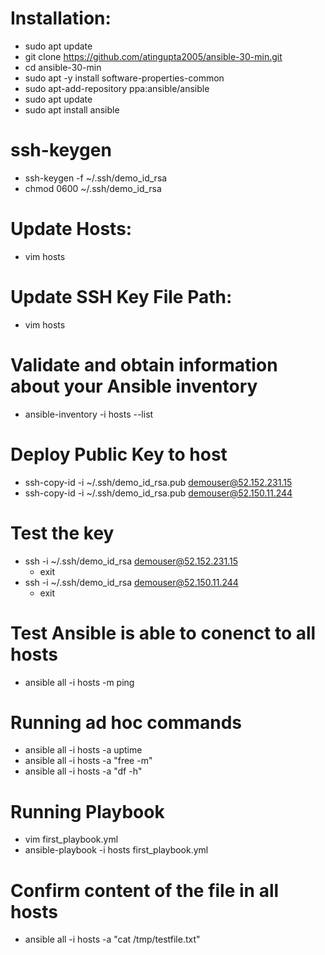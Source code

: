 # Installation:
 - sudo apt update
 - git clone https://github.com/atingupta2005/ansible-30-min.git
 - cd ansible-30-min
 - sudo apt -y install software-properties-common
 - sudo apt-add-repository ppa:ansible/ansible
 - sudo apt update
 - sudo apt install ansible

# ssh-keygen
 - ssh-keygen -f ~/.ssh/demo_id_rsa
 - chmod 0600 ~/.ssh/demo_id_rsa

# Update Hosts:
 - vim hosts

# Update SSH Key File Path:
 - vim hosts

# Validate and obtain information about your Ansible inventory
 - ansible-inventory -i hosts --list

# Deploy Public Key to host
 - ssh-copy-id -i ~/.ssh/demo_id_rsa.pub demouser@52.152.231.15
 - ssh-copy-id -i ~/.ssh/demo_id_rsa.pub demouser@52.150.11.244

# Test the key
 - ssh -i ~/.ssh/demo_id_rsa demouser@52.152.231.15
   - exit
 - ssh -i ~/.ssh/demo_id_rsa demouser@52.150.11.244
   - exit

# Test Ansible is able to conenct to all hosts
 - ansible all -i hosts -m ping

# Running ad hoc commands
- ansible all -i hosts -a uptime
- ansible all -i hosts -a "free -m"
- ansible all -i hosts -a "df -h"

# Running Playbook
- vim first_playbook.yml
- ansible-playbook -i hosts first_playbook.yml

# Confirm content of the file in all hosts
- ansible all -i hosts -a "cat /tmp/testfile.txt"
